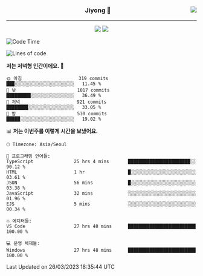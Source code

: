 
<div align="center">
  
  <img align="right" src="https://github-readme-stats.vercel.app/api/top-langs/?username=kkkimjiyong&theme=dracula&hide=Procfile&layout=compact&langs_count=7"/>

  ### Jiyong 🎨
  
  ---
  
  <a href="https://www.notion.so/de89c82b663345278de4489463a81458?v=f059fc8382b84103b52c77918639c252"><img src="https://img.shields.io/badge/Github Projects-000000?style=flat-square&logo=github&logoColor=white"/></a>
  <a href="https://haardy.tistory.com/"><img src="https://img.shields.io/badge/Jiyongstory-3DDC84?style=flat-square&logo=Tistory&logoColor=black"/></a>


</div>

  <!--START_SECTION:waka-->
![Code Time](http://img.shields.io/badge/Code%20Time-228%20hrs%2017%20mins-blue)

![Lines of code](https://img.shields.io/badge/%EC%A0%80%EB%8A%94%20%EC%97%AC%ED%83%9C%EA%B9%8C%EC%A7%80%20-2.0%20million%20%EC%A4%84%EC%9D%98%20%EC%BD%94%EB%93%9C%EB%A5%BC%20%EC%9E%91%EC%84%B1%ED%96%88%EC%96%B4%EC%9A%94.-blue)

**저는 저녁형 인간이에요. 🦉** 

```text
🌞 아침                     319 commits         ███░░░░░░░░░░░░░░░░░░░░░░   11.45 % 
🌆 낮　                     1017 commits        █████████░░░░░░░░░░░░░░░░   36.49 % 
🌃 저녁                     921 commits         ████████░░░░░░░░░░░░░░░░░   33.05 % 
🌙 밤　                     530 commits         █████░░░░░░░░░░░░░░░░░░░░   19.02 % 
```


📊 **저는 이번주를 이렇게 시간을 보냈어요.** 

```text
🕑︎ Timezone: Asia/Seoul

💬 프로그래밍 언어들: 
TypeScript               25 hrs 4 mins       ███████████████████████░░   90.12 % 
HTML                     1 hr                █░░░░░░░░░░░░░░░░░░░░░░░░   03.61 % 
JSON                     56 mins             █░░░░░░░░░░░░░░░░░░░░░░░░   03.38 % 
JavaScript               32 mins             ░░░░░░░░░░░░░░░░░░░░░░░░░   01.96 % 
EJS                      5 mins              ░░░░░░░░░░░░░░░░░░░░░░░░░   00.34 % 

🔥 에디터들: 
VS Code                  27 hrs 48 mins      █████████████████████████   100.00 % 

💻 운영 체제들: 
Windows                  27 hrs 48 mins      █████████████████████████   100.00 % 
```


 Last Updated on 26/03/2023 18:35:44 UTC
<!--END_SECTION:waka-->
